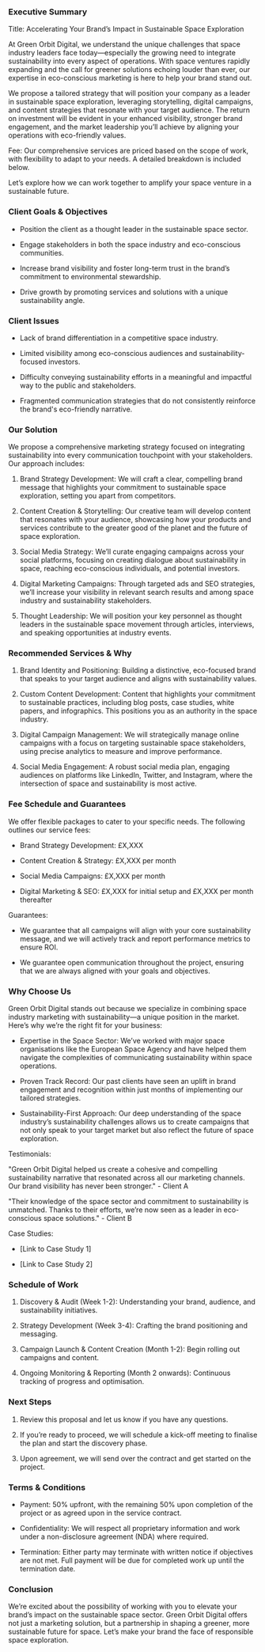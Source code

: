 <!-- Unsupported block type: divider -->

### Executive Summary

Title: Accelerating Your Brand’s Impact in Sustainable Space Exploration

At Green Orbit Digital, we understand the unique challenges that space industry leaders face today—especially the growing need to integrate sustainability into every aspect of operations. With space ventures rapidly expanding and the call for greener solutions echoing louder than ever, our expertise in eco-conscious marketing is here to help your brand stand out.

We propose a tailored strategy that will position your company as a leader in sustainable space exploration, leveraging storytelling, digital campaigns, and content strategies that resonate with your target audience. The return on investment will be evident in your enhanced visibility, stronger brand engagement, and the market leadership you’ll achieve by aligning your operations with eco-friendly values.

Fee: Our comprehensive services are priced based on the scope of work, with flexibility to adapt to your needs. A detailed breakdown is included below.

Let’s explore how we can work together to amplify your space venture in a sustainable future.

<!-- Unsupported block type: divider -->

### Client Goals & Objectives

- Position the client as a thought leader in the sustainable space sector.

- Engage stakeholders in both the space industry and eco-conscious communities.

- Increase brand visibility and foster long-term trust in the brand’s commitment to environmental stewardship.

- Drive growth by promoting services and solutions with a unique sustainability angle.

<!-- Unsupported block type: divider -->

### Client Issues

- Lack of brand differentiation in a competitive space industry.

- Limited visibility among eco-conscious audiences and sustainability-focused investors.

- Difficulty conveying sustainability efforts in a meaningful and impactful way to the public and stakeholders.

- Fragmented communication strategies that do not consistently reinforce the brand's eco-friendly narrative.

<!-- Unsupported block type: divider -->

### Our Solution

We propose a comprehensive marketing strategy focused on integrating sustainability into every communication touchpoint with your stakeholders. Our approach includes:

1. Brand Strategy Development: We will craft a clear, compelling brand message that highlights your commitment to sustainable space exploration, setting you apart from competitors.

1. Content Creation & Storytelling: Our creative team will develop content that resonates with your audience, showcasing how your products and services contribute to the greater good of the planet and the future of space exploration.

1. Social Media Strategy: We’ll curate engaging campaigns across your social platforms, focusing on creating dialogue about sustainability in space, reaching eco-conscious individuals, and potential investors.

1. Digital Marketing Campaigns: Through targeted ads and SEO strategies, we’ll increase your visibility in relevant search results and among space industry and sustainability stakeholders.

1. Thought Leadership: We will position your key personnel as thought leaders in the sustainable space movement through articles, interviews, and speaking opportunities at industry events.

<!-- Unsupported block type: divider -->

### Recommended Services & Why

1. Brand Identity and Positioning: Building a distinctive, eco-focused brand that speaks to your target audience and aligns with sustainability values.

1. Custom Content Development: Content that highlights your commitment to sustainable practices, including blog posts, case studies, white papers, and infographics. This positions you as an authority in the space industry.

1. Digital Campaign Management: We will strategically manage online campaigns with a focus on targeting sustainable space stakeholders, using precise analytics to measure and improve performance.

1. Social Media Engagement: A robust social media plan, engaging audiences on platforms like LinkedIn, Twitter, and Instagram, where the intersection of space and sustainability is most active.

<!-- Unsupported block type: divider -->

### Fee Schedule and Guarantees

We offer flexible packages to cater to your specific needs. The following outlines our service fees:

- Brand Strategy Development: £X,XXX

- Content Creation & Strategy: £X,XXX per month

- Social Media Campaigns: £X,XXX per month

- Digital Marketing & SEO: £X,XXX for initial setup and £X,XXX per month thereafter

Guarantees:

- We guarantee that all campaigns will align with your core sustainability message, and we will actively track and report performance metrics to ensure ROI.

- We guarantee open communication throughout the project, ensuring that we are always aligned with your goals and objectives.

<!-- Unsupported block type: divider -->

### Why Choose Us

Green Orbit Digital stands out because we specialize in combining space industry marketing with sustainability—a unique position in the market. Here’s why we’re the right fit for your business:

- Expertise in the Space Sector: We’ve worked with major space organisations like the European Space Agency and have helped them navigate the complexities of communicating sustainability within space operations.

- Proven Track Record: Our past clients have seen an uplift in brand engagement and recognition within just months of implementing our tailored strategies.

- Sustainability-First Approach: Our deep understanding of the space industry’s sustainability challenges allows us to create campaigns that not only speak to your target market but also reflect the future of space exploration.

Testimonials:

"Green Orbit Digital helped us create a cohesive and compelling sustainability narrative that resonated across all our marketing channels. Our brand visibility has never been stronger." - Client A

"Their knowledge of the space sector and commitment to sustainability is unmatched. Thanks to their efforts, we’re now seen as a leader in eco-conscious space solutions." - Client B

Case Studies:

- [Link to Case Study 1]

- [Link to Case Study 2]

<!-- Unsupported block type: divider -->

### Schedule of Work

1. Discovery & Audit (Week 1-2): Understanding your brand, audience, and sustainability initiatives.

1. Strategy Development (Week 3-4): Crafting the brand positioning and messaging.

1. Campaign Launch & Content Creation (Month 1-2): Begin rolling out campaigns and content.

1. Ongoing Monitoring & Reporting (Month 2 onwards): Continuous tracking of progress and optimisation.

<!-- Unsupported block type: divider -->

### Next Steps

1. Review this proposal and let us know if you have any questions.

1. If you’re ready to proceed, we will schedule a kick-off meeting to finalise the plan and start the discovery phase.

1. Upon agreement, we will send over the contract and get started on the project.

<!-- Unsupported block type: divider -->

### Terms & Conditions

- Payment: 50% upfront, with the remaining 50% upon completion of the project or as agreed upon in the service contract.

- Confidentiality: We will respect all proprietary information and work under a non-disclosure agreement (NDA) where required.

- Termination: Either party may terminate with written notice if objectives are not met. Full payment will be due for completed work up until the termination date.

<!-- Unsupported block type: divider -->

### Conclusion

We’re excited about the possibility of working with you to elevate your brand’s impact on the sustainable space sector. Green Orbit Digital offers not just a marketing solution, but a partnership in shaping a greener, more sustainable future for space. Let’s make your brand the face of responsible space exploration.
